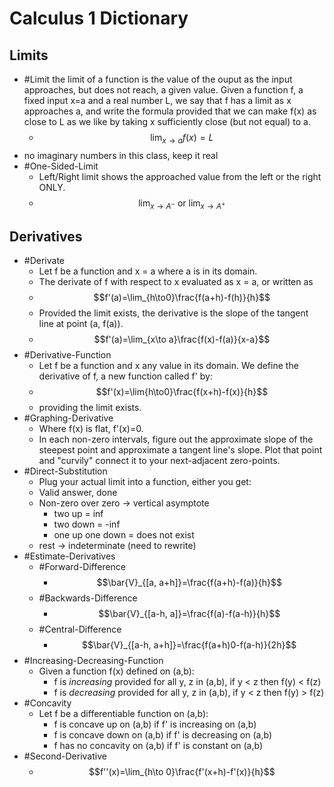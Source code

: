 # Calculus 1 Dictionary
## Limits
- #Limit the limit of a function is the value of the ouput as the input approaches, but does not reach, a given value. Given a function f, a fixed input x=a and a real number L, we say that f has a limit as x approaches a, and write the formula provided that we can make f(x) as close to L as we like by taking x sufficiently close (but not equal) to a.
  - $$\lim_{x\to a}f(x)=L$$
- no imaginary numbers in this class, keep it real
- #One-Sided-Limit
  - Left/Right limit shows the approached value from the left or the right ONLY.
  - $$\lim_{x\to A^-} \ \text{or} \ \lim_{x\to A^+}$$

## Derivatives
- #Derivate
  - Let f be a function and x = a where a is in its domain.
  - The derivate of f with respect to x evaluated as x = a, or written as
  - $$f'(a)=\lim_{h\to0}\frac{f(a+h)-f(h)}{h}$$
  - Provided the limit exists, the derivative is the slope of the tangent line at point (a, f(a)).
  - $$f'(a)=\lim_{x\to a}\frac{f(x)-f(a)}{x-a}$$
- #Derivative-Function
  - Let f be a function and x any value in its domain. We define the derivative of f, a new function called f' by:
  - $$f'(x)=\lim{h\to0}\frac{f(x+h)-f(x)}{h}$$
  - providing the limit exists.
- #Graphing-Derivative
  - Where f(x) is flat, f'(x)=0.
  - In each non-zero intervals, figure out the approximate slope of the steepest point and approximate a tangent line's slope. Plot that point and "curvily" connect it to your next-adjacent zero-points.
- #Direct-Substitution
    - Plug your actual limit into a function, either you get:
    - Valid answer, done
    - Non-zero over zero -> vertical asymptote
        - two up = inf
        - two down = -inf
        - one up one down = does not exist
    - rest -> indeterminate (need to rewrite)
- #Estimate-Derivatives
  - #Forward-Difference
    - $$\bar{V}_{[a, a+h]}=\frac{f(a+h)-f(a)}{h}$$
  - #Backwards-Difference
    - $$\bar{V}_{[a-h, a]}=\frac{f(a)-f(a-h)}{h}$$
  - #Central-Difference
    - $$\bar{V}_{[a-h, a+h]}=\frac{f(a+h)0-f(a-h)}{2h}$$
- #Increasing-Decreasing-Function
  - Given a function f(x) defined on (a,b):
    - f is *increasing* provided for all y, z in (a,b), if y < z then f(y) < f(z)
    - f is *decreasing* provided for all y, z in (a,b), if y < z then f(y) > f(z)
- #Concavity
  - Let f be a differentiable function on (a,b):
    - f is concave up on (a,b) if f' is increasing on (a,b)
    - f is concave down on (a,b) if f' is decreasing on (a,b)
    - f has no concavity on (a,b) if f' is constant on (a,b)
- #Second-Derivative
  - $$f''(x)=\lim_{h\to 0}\frac{f'(x+h)-f'(x)}{h}$$
